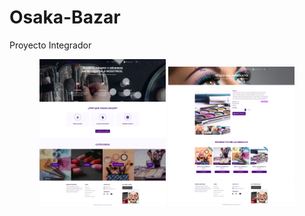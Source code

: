 # Osaka-Bazar
Proyecto Integrador
<p align="center">
        <img width="40%" src="https://raw.githubusercontent.com/Gadocken/Osaka-Bazar/main/Screenshots/001.png"></img>
        <img width="40%" src="https://raw.githubusercontent.com/Gadocken/Osaka-Bazar/main/Screenshots/002.png"></img>
</p>
